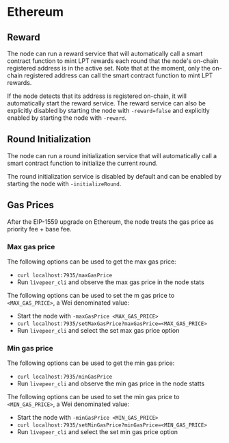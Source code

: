 # Ethereum

## Reward

The node can run a reward service that will automatically call a smart contract function to mint LPT rewards each round that the node's on-chain registered address is in the active set. Note that at the moment, only the on-chain registered address can call the smart contract function to mint LPT rewards.

If the node detects that its address is registered on-chain, it will automatically start the reward service. The reward service can also be explicitly disabled by starting the node with `-reward=false` and explicitly enabled by starting the node with `-reward`.

## Round Initialization

The node can run a round initialization service that will automatically call a smart contract function to initialize the current round.

The round initialization service is disabled by default and can be enabled by starting the node with `-initializeRound`.

## Gas Prices

After the EIP-1559 upgrade on Ethereum, the node treats the gas price as priority fee + base fee.

### Max gas price

The following options can be used to get the max gas price:

- `curl localhost:7935/maxGasPrice`
- Run `livepeer_cli` and observe the max gas price in the node stats

The following options can be used to set the m gas price to `<MAX_GAS_PRICE>`, a Wei denominated value:

- Start the node with `-maxGasPrice <MAX_GAS_PRICE>`
- `curl localhost:7935/setMaxGasPrice?maxGasPrice=<MAX_GAS_PRICE>`
- Run `livepeer_cli` and select the set max gas price option

### Min gas price

The following options can be used to get the min gas price:

- `curl localhost:7935/minGasPrice`
- Run `livepeer_cli` and observe the min gas price in the node statts

The following options can be used to set the min gas price to `<MIN_GAS_PRICE>`, a Wei denominated value:

- Start the node with `-minGasPrice <MIN_GAS_PRICE>`
- `curl localhost:7935/setMinGasPrice?minGasPrice=<MIN_GAS_PRICE>`
- Run `livepeer_cli` and select the set min gas price option